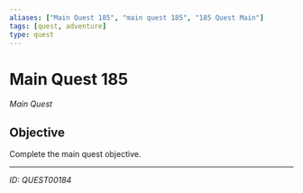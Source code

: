 ```yaml
---
aliases: ["Main Quest 185", "main quest 185", "185 Quest Main"]
tags: [quest, adventure]
type: quest
---
```


# Main Quest 185

*Main Quest*

## Objective
Complete the main quest objective.

---
*ID: QUEST00184*